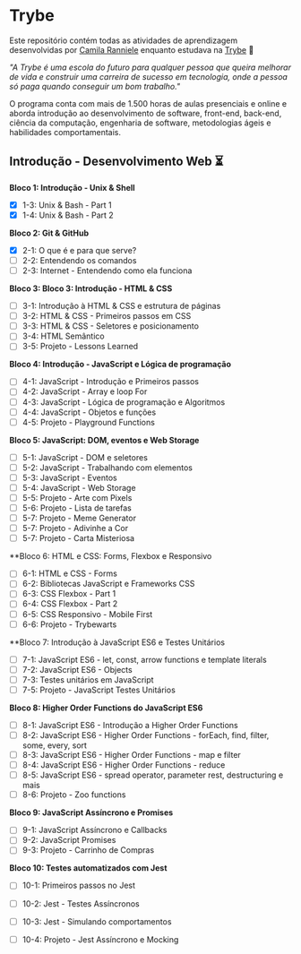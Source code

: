 # Trybe

Este repositório contém todas as atividades de aprendizagem desenvolvidas por [Camila Ranniele](https://github.com/camilaranniele) enquanto estudava na [Trybe](https://www.betrybe.com/) 🚀

*"A Trybe é uma escola do futuro para qualquer pessoa que queira melhorar de vida e construir uma carreira de sucesso em tecnologia, onde a pessoa só paga quando conseguir um bom trabalho."*

O programa conta com mais de 1.500 horas de aulas presenciais e online e aborda introdução ao desenvolvimento de software, front-end, back-end, ciência da computação, engenharia de software, metodologias ágeis e habilidades comportamentais.

## Introdução - Desenvolvimento Web ⏳
**Bloco 1: Introdução - Unix & Shell**
- [x] 1-3: Unix & Bash - Part 1
- [x] 1-4: Unix & Bash - Part 2

**Bloco 2: Git & GitHub**
- [x] 2-1: O que é e para que serve?
- [ ] 2-2: Entendendo os comandos
- [ ] 2-3: Internet - Entendendo como ela funciona

**Bloco 3: Bloco 3: Introdução - HTML & CSS**
- [ ] 3-1: Introdução à HTML & CSS e estrutura de páginas 
- [ ] 3-2: HTML & CSS - Primeiros passos em CSS
- [ ] 3-3: HTML & CSS - Seletores e posicionamento
- [ ] 3-4: HTML Semântico
- [ ] 3-5: Projeto - Lessons Learned

**Bloco 4: Introdução - JavaScript e Lógica de programação**
- [ ] 4-1: JavaScript - Introdução e Primeiros passos
- [ ] 4-2: JavaScript - Array e loop For
- [ ] 4-3: JavaScript - Lógica de programação e Algoritmos 
- [ ] 4-4: JavaScript - Objetos e funções
- [ ] 4-5: Projeto - Playground Functions 

**Bloco 5: JavaScript: DOM, eventos e Web Storage**
- [ ] 5-1: JavaScript - DOM e seletores
- [ ] 5-2: JavaScript - Trabalhando com elementos
- [ ] 5-3: JavaScript - Eventos
- [ ] 5-4: JavaScript - Web Storage
- [ ] 5-5: Projeto - Arte com Pixels
- [ ] 5-6: Projeto - Lista de tarefas
- [ ] 5-7: Projeto - Meme Generator
- [ ] 5-7: Projeto - Adivinhe a Cor
- [ ] 5-7: Projeto - Carta Misteriosa

**Bloco 6: HTML e CSS: Forms, Flexbox e Responsivo
- [ ] 6-1: HTML e CSS - Forms
- [ ] 6-2: Bibliotecas JavaScript e Frameworks CSS
- [ ] 6-3: CSS Flexbox - Part 1
- [ ] 6-4: CSS Flexbox - Part 2
- [ ] 6-5: CSS Responsivo - Mobile First
- [ ] 6-6: Projeto - Trybewarts

**Bloco 7: Introdução à JavaScript ES6 e Testes Unitários
- [ ] 7-1: JavaScript ES6 - let, const, arrow functions e template literals
- [ ] 7-2: JavaScript ES6 - Objects
- [ ] 7-3: Testes unitários em JavaScript
- [ ] 7-5: Projeto - JavaScript Testes Unitários

**Bloco 8: Higher Order Functions do JavaScript ES6**
- [ ] 8-1: JavaScript ES6 - Introdução a Higher Order Functions 
- [ ] 8-2: JavaScript ES6 - Higher Order Functions - forEach, find, filter, some, every, sort
- [ ] 8-3: JavaScript ES6 - Higher Order Functions - map e filter
- [ ] 8-4: JavaScript ES6 - Higher Order Functions - reduce
- [ ] 8-5: JavaScript ES6 - spread operator, parameter rest, destructuring e mais
- [ ] 8-6: Projeto - Zoo functions

**Bloco 9: JavaScript Assíncrono e Promises**
- [ ] 9-1: JavaScript Assíncrono e Callbacks
- [ ] 9-2: JavaScript Promises
- [ ] 9-3: Projeto - Carrinho de Compras

**Bloco 10: Testes automatizados com Jest**
- [ ] 10-1: Primeiros passos no Jest
- [ ] 10-2: Jest - Testes Assíncronos
- [ ] 10-3: Jest - Simulando comportamentos
- [ ] 10-4: Projeto - Jest Assíncrono e Mocking



